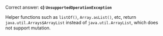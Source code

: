 Correct answer: **c) `UnsupportedOperationException`**

Helper functions such as `listOf()`, `Array.asList()`, etc, return `java.util.Arrays$ArrayList` instead of `java.util.ArrayList`, which does not support mutation.
